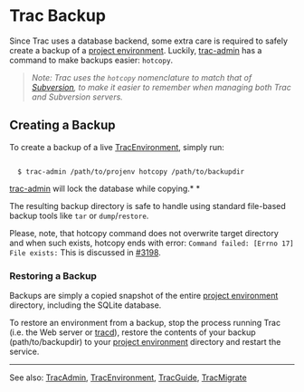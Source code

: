 # Trac Backup






Since Trac uses a database backend, some extra care is required to safely create a backup of a [project environment](trac-environment). Luckily, [trac-admin](trac-admin) has a command to make backups easier: `hotcopy`.


>
>
> *Note: Trac uses the `hotcopy` nomenclature to match that of [
> Subversion](http://subversion.tigris.org/), to make it easier to remember when managing both Trac and Subversion servers.*
>
>

## Creating a Backup



To create a backup of a live [TracEnvironment](trac-environment), simply run:


```wiki

  $ trac-admin /path/to/projenv hotcopy /path/to/backupdir

```


[trac-admin](trac-admin) will lock the database while copying.*
*



The resulting backup directory is safe to handle using standard file-based backup tools like `tar` or `dump`/`restore`.



Please, note, that hotcopy command does not overwrite target directory and when such exists, hotcopy ends with error: `Command failed: [Errno 17] File exists:` This is discussed in [
\#3198](http://trac.edgewall.org/intertrac/ticket%3A3198).


### Restoring a Backup



Backups are simply a copied snapshot of the entire [project environment](trac-environment) directory, including the SQLite database. 



To restore an environment from a backup, stop the process running Trac (i.e. the Web server or [tracd](trac-standalone)), restore the contents of your backup (path/to/backupdir) to your [project environment](trac-environment) directory and restart the service.


---



See also: [TracAdmin](trac-admin), [TracEnvironment](trac-environment), [TracGuide](trac-guide), [
TracMigrate](http://trac.edgewall.org/intertrac/TracMigrate)


